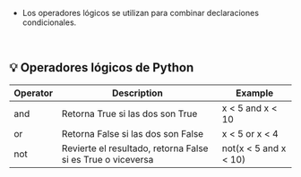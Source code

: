 * Los operadores lógicos se utilizan para combinar declaraciones condicionales.

<br>

## 💡 Operadores lógicos de Python

| Operator | Description                                                 | Example               |
|----------|-------------------------------------------------------------|-----------------------|
| and      | Retorna True si las dos son True                            | x < 5 and  x < 10     |
| or       | Retorna False si las dos son False                          | x < 5 or x < 4        |
| not      | Revierte el resultado, retorna False si es True o viceversa | not(x < 5 and x < 10) |